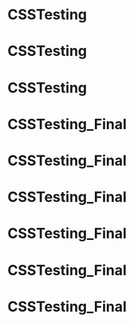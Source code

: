 # CSSTesting
# CSSTesting
# CSSTesting
# CSSTesting_Final
# CSSTesting_Final
# CSSTesting_Final
# CSSTesting_Final
# CSSTesting_Final
# CSSTesting_Final
